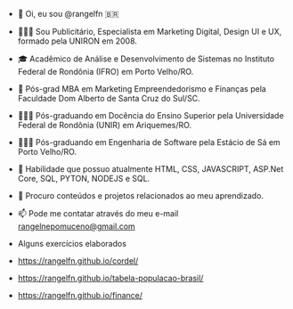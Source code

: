 - 👋 Oi, eu sou @rangelfn :brazil:
- 🧑🏽‍🎓 Sou Publicitário, Especialista em Marketing Digital, Design UI e UX, formado pela UNIRON em 2008.
- 🎓 Acadêmico de Análise e Desenvolvimento de Sistemas no Instituto Federal de Rondônia (IFRO) em Porto Velho/RO.
- 🚀 Pós-grad MBA em Marketing Empreendedorismo e Finanças pela Faculdade Dom Alberto de Santa Cruz do Sul/SC.
- 🧑🏻‍🏫 Pós-graduando em Docência do Ensino Superior pela Universidade Federal de Rondônia (UNIR) em Ariquemes/RO.
- 🧑🏻‍🏫 Pós-graduando em Engenharia de Software pela Estácio de Sá em Porto Velho/RO.
- 🌱 Habilidade que possuo atualmente HTML, CSS, JAVASCRIPT, ASP.Net Core, SQL, PYTON, NODEJS e SQL.
- 💞️ Procuro conteúdos e projetos relacionados ao meu aprendizado.
- 📫 Pode me contatar através do meu e-mail rangelnepomuceno@gmail.com
 
- Alguns exercícios elaborados
- https://rangelfn.github.io/cordel/
- https://rangelfn.github.io/tabela-populacao-brasil/
- https://rangelfn.github.io/finance/

<!---
rangelfn/rangelfn is a ✨ special ✨ repository because its `README.md` (this file) appears on your GitHub profile.
You can click the Preview link to take a look at your changes.
--->
